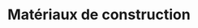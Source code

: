 ---
title: "Matériaux de construction"
url: /chateaulin/materiaux-de-construction/
shop: commerce
---